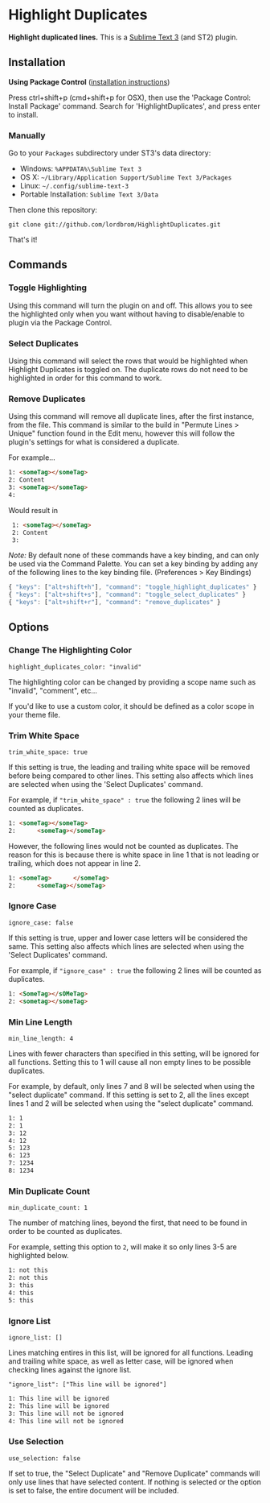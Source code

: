 # Highlight Duplicates

**Highlight duplicated lines.**
This is a [Sublime Text 3](http://www.sublimetext.com/3) (and ST2) plugin.

## Installation

**Using Package Control** ([installation instructions](https://packagecontrol.io/installation))

Press ctrl+shift+p (cmd+shift+p for OSX), then use the 'Package Control: Install Package' command.
Search for 'HighlightDuplicates', and press enter to install.

### Manually

Go to your `Packages` subdirectory under ST3's data directory:

* Windows: `%APPDATA%\Sublime Text 3`
* OS X: `~/Library/Application Support/Sublime Text 3/Packages`
* Linux: `~/.config/sublime-text-3`
* Portable Installation: `Sublime Text 3/Data`

Then clone this repository:

    git clone git://github.com/lordbrom/HighlightDuplicates.git

That's it!

## Commands

### Toggle Highlighting

Using this command will turn the plugin on and off. This allows you to see the highlighted only when you want without having to disable/enable to plugin via the Package Control.

### Select Duplicates

Using this command will select the rows that would be highlighted when Highlight Duplicates is toggled on. The duplicate rows do not need to be highlighted in order for this command to work.

### Remove Duplicates

Using this command will remove all duplicate lines, after the first instance, from the file. This command is similar to the build in "Permute Lines > Unique" function found in the Edit menu, however this will follow the plugin's settings for what is considered a duplicate.

For example...

``` html
1: <someTag></someTag>
2: Content
3: <someTag></someTag>
4:
```

Would result in

``` html
 1: <someTag></someTag>
 2: Content
 3:
```

_Note:_ By default none of these commands have a key binding, and can only be used via the Command Palette. You can set a key binding by adding any of the following lines to the key binding file. (Preferences > Key Bindings)

``` js
{ "keys": ["alt+shift+h"], "command": "toggle_highlight_duplicates" }
{ "keys": ["alt+shift+s"], "command": "toggle_select_duplicates" }
{ "keys": ["alt+shift+r"], "command": "remove_duplicates" }
```

## Options

### Change The Highlighting Color

`highlight_duplicates_color: "invalid"`

The highlighting color can be changed by providing a scope name such
as "invalid", "comment", etc...

If you'd like to use a custom color,
it should be defined as a color scope in your theme file.

### Trim White Space

`trim_white_space: true`

If this setting is true, the leading and trailing white space will be removed before being compared to other lines. This setting also affects which lines are selected when using the 'Select Duplicates' command.

For example, if `"trim_white_space" : true` the following 2 lines will be counted as duplicates.

``` html
1: <someTag></someTag>
2:      <someTag></someTag>
```

However, the following lines would not be counted as duplicates. The reason for this is because there is white space in line 1 that is not leading or trailing, which does not appear in line 2.

``` html
1: <someTag>      </someTag>
2:      <someTag></someTag>
```

### Ignore Case

`ignore_case: false`

If this setting is true, upper and lower case letters will be considered the same. This setting also affects which lines are selected when using the 'Select Duplicates' command.

For example, if `"ignore_case" : true` the following 2 lines will be counted as duplicates.

``` html
1: <SomeTag></sOMeTag>
2: <sometag></someTag>
```

### Min Line Length

`min_line_length: 4`

Lines with fewer characters than specified in this setting, will be ignored for all functions. Setting this to 1 will cause all non empty lines to be possible duplicates.

For example, by default, only lines 7 and 8 will be selected when using the "select duplicate" command. If this setting is set to 2, all the lines except lines 1 and 2 will be selected when using the "select duplicate" command.

``` html
1: 1
2: 1
3: 12
4: 12
5: 123
6: 123
7: 1234
8: 1234
```

### Min Duplicate Count

`min_duplicate_count: 1`

The number of matching lines, beyond the first, that need to be found in order to be counted as duplicates.

For example, setting this option to `2`, will make it so only lines 3-5 are highlighted below.

``` html
1: not this
2: not this
3: this
4: this
5: this
```

### Ignore List

`ignore_list: []`

Lines matching entires in this list, will be ignored for all functions. Leading and trailing white space, as well as letter case, will be ignored when checking lines against the ignore list.

`"ignore_list": ["This line will be ignored"]`

``` html
1: This line will be ignored
2: This line will be ignored
3: This line will not be ignored
4: This line will not be ignored
```

### Use Selection

`use_selection: false`

If set to true, the "Select Duplicate" and "Remove Duplicate" commands will only use lines that have selected content. If nothing is selected or the option is set to false, the entire document will be included.
